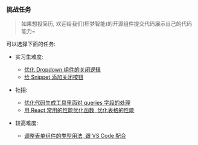 ### 挑战任务

> 如果想投简历, 欢迎给我们(积梦智能)的开源组件提交代码展示自己的代码能力~

可以选择下面的任务:

- 实习生难度:

  - [优化 Dropdown 组件的关闭逻辑](https://github.com/jimengio/dropdown/issues/5)
  - [给 Snippet 添加关闭按钮](https://github.com/jimengio/doc-frame/issues/8)

- 社招:

  - [优化代码生成工具里面对 queries 字段的处理](https://github.com/jimengio/router-code-generator/issues/18)
  - [用 React 常用的性能优化函数, 优化表格的性能](https://github.com/jimengio/rough-table/issues/27)

- 较高难度:
  - [调整表单组件的类型用法, 跟 VS Code 配合](https://github.com/jimengio/meson-form/issues/83)
